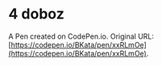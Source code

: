 # 4 doboz

A Pen created on CodePen.io. Original URL: [https://codepen.io/BKata/pen/xxRLmOe](https://codepen.io/BKata/pen/xxRLmOe).


